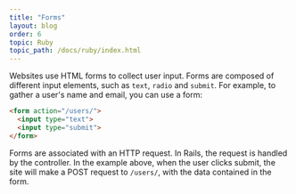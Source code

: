 ```yaml
---
title: "Forms"
layout: blog
order: 6
topic: Ruby
topic_path: /docs/ruby/index.html
---
```

Websites use HTML forms to collect user input. Forms are composed of different input elements, such as `text`, `radio` and `submit`. For example, to gather a user's name and email, you can use a form:

```html
<form action="/users/">
  <input type="text">
  <input type="submit">
</form>
```

Forms are associated with an HTTP request. In Rails, the request is handled by the controller. In the example above, when the user clicks submit, the site will make a POST request to `/users/`, with the data contained in the form.

